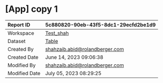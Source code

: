



# [App] copy 1

|Report ID|5c880820-90eb-43f5-8dc1-29ecfd2be1d9|
| :--- | :--- |
|Workspace|[Test_shah](../Workspaces/Test_shah.md)|
|Dataset|[Table](../Datasets/Table.md)|
|Created By|shahzaib.abid@rolandberger.com|
|Created Date|June 14, 2023 09:06:38|
|Modified By|shahzaib.abid@rolandberger.com|
|Modified Date|July 05, 2023 08:29:25|
